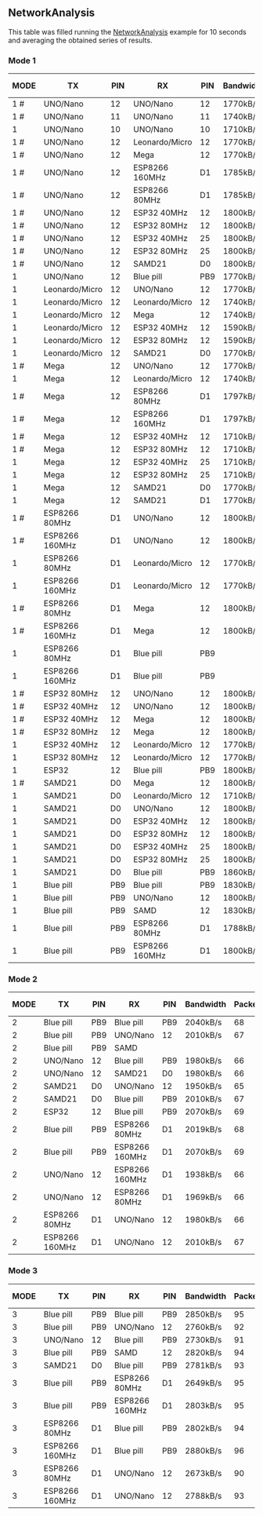 ## NetworkAnalysis
This table was filled running the [NetworkAnalysis](../../../../examples/ARDUINO/Local/SoftwareBitBang/NetworkAnalysis) example for 10 seconds and averaging the obtained series of results.

### Mode 1

| MODE | TX             | PIN | RX             | PIN | Bandwidth | Packets/s | Success rate | Compliant timing  |
|------|----------------|-----|----------------|-----|-----------|-----------|--------------|-------------------|
| 1 #  | UNO/Nano       | 12  | UNO/Nano       | 12  | 1770kB/s  | 59        | 100%         | yes               |
| 1 #  | UNO/Nano       | 11  | UNO/Nano       | 11  | 1740kB/s  | 58        | 100%         | yes               |
| 1    | UNO/Nano       | 10  | UNO/Nano       | 10  | 1710kB/s  | 57        | 100%         | no                |
| 1 #  | UNO/Nano       | 12  | Leonardo/Micro | 12  | 1770kB/s  | 59        | 100%         | yes               |
| 1 #  | UNO/Nano       | 12  | Mega           | 12  | 1770kB/s  | 59        | 100%         | yes               |
| 1 #  | UNO/Nano       | 12  | ESP8266 160MHz | D1  | 1785kB/s  | 59-60     | 99.66%       | yes               |
| 1 #  | UNO/Nano       | 12  | ESP8266 80MHz  | D1  | 1785kB/s  | 59-60     | 99.66%       | yes               |
| 1 #  | UNO/Nano       | 12  | ESP32 40MHz    | 12  | 1800kB/s  | 60        | 100%         | yes               |
| 1 #  | UNO/Nano       | 12  | ESP32 80MHz    | 12  | 1800kB/s  | 60        | 100%         | yes               |
| 1 #  | UNO/Nano       | 12  | ESP32 40MHz    | 25  | 1800kB/s  | 60        | 100%         | yes               |
| 1 #  | UNO/Nano       | 12  | ESP32 80MHz    | 25  | 1800kB/s  | 60        | 100%         | yes               |
| 1 #  | UNO/Nano       | 12  | SAMD21         | D0  | 1800kB/s  | 60        | 100%         | yes               |
| 1    | UNO/Nano       | 12  | Blue pill      | PB9 | 1770kB/s  | 59        | 100%         | yes               |
| 1    | Leonardo/Micro | 12  | UNO/Nano       | 12  | 1770kB/s  | 59        | 100%         | no                |
| 1    | Leonardo/Micro | 12  | Leonardo/Micro | 12  | 1740kB/s  | 58        | 99.998%      | no                |
| 1    | Leonardo/Micro | 12  | Mega           | 12  | 1740kB/s  | 58        | 100%         | no                |
| 1    | Leonardo/Micro | 12  | ESP32 40MHz    | 12  | 1590kB/s  | 53        | 88.68%       | no                |
| 1    | Leonardo/Micro | 12  | ESP32 80MHz    | 12  | 1590kB/s  | 53        | 88.68%       | no                |
| 1    | Leonardo/Micro | 12  | SAMD21         | D0  | 1770kB/s  | 59        | 100%         | no                |
| 1 #  | Mega           | 12  | UNO/Nano       | 12  | 1770kB/s  | 59        | 100%         | yes               |
| 1    | Mega           | 12  | Leonardo/Micro | 12  | 1740kB/s  | 58        | 100%         | yes               |
| 1 #  | Mega           | 12  | ESP8266 80MHz  | D1  | 1797kB/s  | 59-60     | 99.9%        | yes               |
| 1 #  | Mega           | 12  | ESP8266 160MHz | D1  | 1797kB/s  | 59-60     | 99.9%        | yes               |
| 1 #  | Mega           | 12  | ESP32 40MHz    | 12  | 1710kB/s  | 57-60     | 96.49%       | yes               |
| 1 #  | Mega           | 12  | ESP32 80MHz    | 12  | 1710kB/s  | 57-60     | 96.49%       | yes               |
| 1    | Mega           | 12  | ESP32 40MHz    | 25  | 1710kB/s  | 57        | 96.49%       | yes               |
| 1    | Mega           | 12  | ESP32 80MHz    | 25  | 1710kB/s  | 57        | 96.49%       | yes               |
| 1    | Mega           | 12  | SAMD21         | D0  | 1770kB/s  | 59        | 100%         | yes               |
| 1    | Mega           | 12  | SAMD21         | D1  | 1770kB/s  | 59        | 100%         | yes               |
| 1 #  | ESP8266 80MHz  | D1  | UNO/Nano       | 12  | 1800kB/s  | 60        | 100%         | yes               |
| 1 #  | ESP8266 160MHz | D1  | UNO/Nano       | 12  | 1800kB/s  | 60        | 100%         | yes               |
| 1    | ESP8266 80MHz  | D1  | Leonardo/Micro | 12  | 1770kB/s  | 59        | 100%         |                   |
| 1    | ESP8266 160MHz | D1  | Leonardo/Micro | 12  | 1770kB/s  | 59        | 100%         |                   |
| 1 #  | ESP8266 80MHz  | D1  | Mega           | 12  | 1800kB/s  | 60        | 100%         | yes               |
| 1 #  | ESP8266 160MHz | D1  | Mega           | 12  | 1800kB/s  | 60        | 100%         | yes               |
| 1    | ESP8266 80MHz  | D1  | Blue pill      | PB9 |           |           |              |                   |
| 1    | ESP8266 160MHz | D1  | Blue pill      | PB9 |           |           |              |                   |
| 1 #  | ESP32 80MHz    | 12  | UNO/Nano       | 12  | 1800kB/s  | 60        | 100%         | yes               |
| 1 #  | ESP32 40MHz    | 12  | UNO/Nano       | 12  | 1800kB/s  | 60        | 100%         | yes               |
| 1 #  | ESP32 40MHz    | 12  | Mega           | 12  | 1800kB/s  | 60        | 100%         | yes               |
| 1 #  | ESP32 80MHz    | 12  | Mega           | 12  | 1800kB/s  | 60        | 100%         | yes               |
| 1    | ESP32 40MHz    | 12  | Leonardo/Micro | 12  | 1770kB/s  | 59        | 100%         |                   |
| 1    | ESP32 80MHz    | 12  | Leonardo/Micro | 12  | 1770kB/s  | 59        | 100%         |                   |
| 1    | ESP32          | 12  | Blue pill      | PB9 | 1800kB/s  | 60        | 100%         |                   |
| 1 #  | SAMD21         | D0  | Mega           | 12  | 1800kB/s  | 60        | 100%         | yes               |
| 1    | SAMD21         | D0  | Leonardo/Micro | 12  | 1710kB/s  | 57        | 100%         | yes               |
| 1    | SAMD21         | D0  | UNO/Nano       | 12  | 1800kB/s  | 60        | 100%         | yes               |
| 1    | SAMD21         | D0  | ESP32 40MHz    | 12  | 1800kB/s  | 60        | 100%         | yes               |
| 1    | SAMD21         | D0  | ESP32 80MHz    | 12  | 1800kB/s  | 60        | 100%         | yes               |
| 1    | SAMD21         | D0  | ESP32 40MHz    | 25  | 1800kB/s  | 60        | 100%         | yes               |
| 1    | SAMD21         | D0  | ESP32 80MHz    | 25  | 1800kB/s  | 60        | 100%         | yes               |
| 1    | SAMD21         | D0  | Blue pill      | PB9 | 1860kB/s  | 61        | 100%         | yes               |
| 1    | Blue pill      | PB9 | Blue pill      | PB9 | 1830kB/s  | 61        | 100%         |                   |
| 1    | Blue pill      | PB9 | UNO/Nano       | 12  | 1800kB/s  | 60        | 100%         |                   |
| 1    | Blue pill      | PB9 | SAMD           | 12  | 1830kB/s  | 61        | 100%         |                   |
| 1    | Blue pill      | PB9 | ESP8266 80MHz  | D1  | 1788kB/s  | 60        | 99.33%       |                   |
| 1    | Blue pill      | PB9 | ESP8266 160MHz | D1  | 1800kB/s  | 60        | 100%         |                   |

### Mode 2

| MODE | TX             | PIN | RX             | PIN | Bandwidth | Packets/s | Success rate |
|------|----------------|-----|----------------|-----|-----------|-----------|--------------|
| 2    | Blue pill      | PB9 | Blue pill      | PB9 | 2040kB/s  | 68        | 100%         |
| 2    | Blue pill      | PB9 | UNO/Nano       | 12  | 2010kB/s  | 67        | 100%         |
| 2    | Blue pill      | PB9 | SAMD           |     |           |           |              |
| 2    | UNO/Nano       | 12  | Blue pill      | PB9 | 1980kB/s  | 66        | 100%         |
| 2    | UNO/Nano       | 12  | SAMD21         | D0  | 1980kB/s  | 66        | 100%         |
| 2    | SAMD21         | D0  | UNO/Nano       | 12  | 1950kB/s  | 65        | 100%         |
| 2    | SAMD21         | D0  | Blue pill      | PB9 | 2010kB/s  | 67        | 100%         |
| 2    | ESP32          | 12  | Blue pill      | PB9 | 2070kB/s  | 69        | 100%         |
| 2    | Blue pill      | PB9 | ESP8266 80MHz  | D1  | 2019kB/s  | 68        | 99.77%       |
| 2    | Blue pill      | PB9 | ESP8266 160MHz | D1  | 2070kB/s  | 69        | 100%         |
| 2    | UNO/Nano       | 12  | ESP8266 160MHz | D1  | 1938kB/s  | 66        | 97.8%        |
| 2    | UNO/Nano       | 12  | ESP8266 80MHz  | D1  | 1969kB/s  | 66        | 98.93%       |
| 2    | ESP8266 80MHz  | D1  | UNO/Nano       | 12  | 1980kB/s  | 66        | 100%         |
| 2    | ESP8266 160MHz | D1  | UNO/Nano       | 12  | 2010kB/s  | 67        | 100%         |

### Mode 3

| MODE | TX             | PIN | RX             | PIN | Bandwidth | Packets/s | Success rate |
|------|----------------|-----|----------------|-----|-----------|-----------|--------------|
| 3    | Blue pill      | PB9 | Blue pill      | PB9 | 2850kB/s  | 95        | 100%         |
| 3    | Blue pill      | PB9 | UNO/Nano       | 12  | 2760kB/s  | 92        | 100%         |
| 3    | UNO/Nano       | 12  | Blue pill      | PB9 | 2730kB/s  | 91        | 100%         |
| 3    | Blue pill      | PB9 | SAMD           | 12  | 2820kB/s  | 94        | 100%         |
| 3    | SAMD21         | D0  | Blue pill      | PB9 | 2781kB/s  | 93        | 99.78%       |
| 3    | Blue pill      | PB9 | ESP8266 80MHz  | D1  | 2649kB/s  | 95        | 93%          |
| 3    | Blue pill      | PB9 | ESP8266 160MHz | D1  | 2803kB/s  | 95        | 98.36%       |
| 3    | ESP8266 80MHz  | D1  | Blue pill      | PB9 | 2802kB/s  | 94        | 99.36%       |
| 3    | ESP8266 160MHz | D1  | Blue pill      | PB9 | 2880kB/s  | 96        | 100%         |
| 3    | ESP8266 80MHz  | D1  | UNO/Nano       | 12  | 2673kB/s  | 90        | 99%          |
| 3    | ESP8266 160MHz | D1  | UNO/Nano       | 12  | 2788kB/s  | 93        | 99.94%       |
